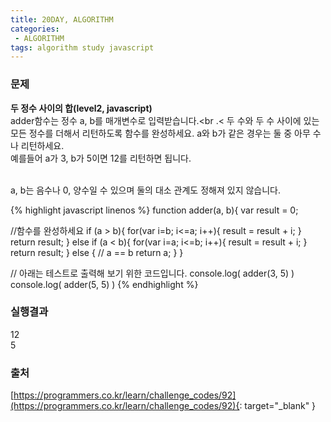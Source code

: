 ```yaml
---
title: 20DAY, ALGORITHM
categories:
 - ALGORITHM
tags: algorithm study javascript
---
```


### 문제
**두 정수 사이의 합(level2, javascript)**<br />
adder함수는 정수 a, b를 매개변수로 입력받습니다.<br .<
두 수와 두 수 사이에 있는 모든 정수를 더해서 리턴하도록 함수를 완성하세요. a와 b가 같은 경우는 둘 중 아무 수나 리턴하세요.<br />
예를들어 a가 3, b가 5이면 12를 리턴하면 됩니다.<br /><br />

a, b는 음수나 0, 양수일 수 있으며 둘의 대소 관계도 정해져 있지 않습니다.<br />

{% highlight javascript linenos %}
function adder(a, b){
	var result = 0;

  //함수를 완성하세요
  if (a > b){
    for(var i=b; i<=a; i++){
      result = result + i;
    }
    return result;
	} else if (a < b){
    for(var i=a; i<=b; i++){
      result = result + i;
    }
    return result;
  } else { // a == b
  	return a;
  }
}

// 아래는 테스트로 출력해 보기 위한 코드입니다.
console.log( adder(3, 5) )
console.log( adder(5, 5) )
{% endhighlight %}

### 실행결과
12<br />
5

### 출처
[https://programmers.co.kr/learn/challenge_codes/92](https://programmers.co.kr/learn/challenge_codes/92){: target="_blank" }